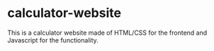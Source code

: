 # calculator-website
This is a calculator website made of HTML/CSS for the frontend and Javascript for the functionality.
